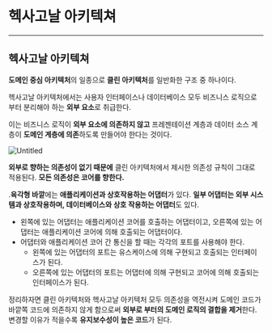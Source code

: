# 헥사고날 아키텍쳐

---

## 헥사고날 아키텍쳐

 **도메인 중심 아키텍처**의 일종으로 **클린 아키텍처**를 일반화한 구조 중 하나이다.

헥사고날 아키텍처에서는 사용자 인터페이스나 데이터베이스 모두 비즈니스 로직으로부터 분리해야 하는 **외부 요소**로 취급한다.

이는 비즈니스 로직이 **외부 요소에 의존하지 않고** 프레젠테이션 계층과 데이터 소스 계층이 **도메인 계층에 의존**하도록 만들어야 한다는 것이다.

![Untitled](%E1%84%92%E1%85%A6%E1%86%A8%E1%84%89%E1%85%A1%E1%84%80%E1%85%A9%E1%84%82%E1%85%A1%E1%86%AF%20%E1%84%8B%E1%85%A1%E1%84%8F%E1%85%B5%E1%84%90%E1%85%A6%E1%86%A8%E1%84%8E%E1%85%A7%20bf18f3b072cc4e07a0bd84e0be7f456a/Untitled.png)

**외부로 향하는 의존성이 없기 때문에** 클린 아키텍처에서 제시한 의존성 규칙이 그대로 적용된다. **모든 의존성은 코어를 향한다.**

.**육각형 바깥**에는 **애플리케이션과 상호작용하는 어댑터**가 있다. **일부 어댑터는 외부 시스템과 상호작용하며, 데이터베이스와 상호 작용하는 어댑터**도 있다.

- 왼쪽에 있는 어댑터는 애플리케이션 코어를 호출하는 어댑터이고, 오른쪽에 있는 어댑터는 애플리케이션 코어에 의해 호출되는 어댑터이다.
- 어댑터와 애플리케이션 코어 간 통신을 할 때는 각각의 포트를 사용해야 한다.
    - 왼쪽에 있는 어댑터의 포트는 유스케이스에 의해 구현되고 호출되는 인터페이스가 된다.
    - 오른쪽에 있는 어댑터의 포트는 어댑터에 의해 구현되고 코어에 의해 호출되는 인터페이스가 된다.

정리하자면 클린 아키텍처와 헥사고날 아키텍처 모두 의존성을 역전시켜 도메인 코드가 바깥쪽 코드에 의존하지 않게 함으로써 **외부로 부터의 도메인 로직의 결합을 제거**한다. 변경할 이유가 적을수록 **유지보수성이 높은 코드**가 된다.